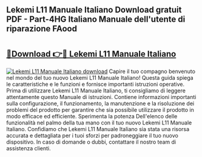 ## Lekemi L11 Manuale Italiano Download gratuit PDF - Part-4HG Italiano Manuale dell'utente di riparazione FAood

# <h2><a href="http://dfb462.blite.top/?on=Lekemi+L11+Manuale+Italiano">🔗Download 👉🔴 Lekemi L11 Manuale Italiano</a></h2>

[![Lekemi L11 Manuale Italiano download](https://i.imgur.com/lujVjoI.png)](http://dfb462.blite.top/?on=Lekemi+L11+Manuale+Italiano)
Capire il tuo compagno benvenuto nel mondo del tuo nuovo Lekemi L11 Manuale Italiano! Questa guida spiega le caratteristiche e le funzioni e fornisce importanti istruzioni operative. Prima di utilizzare Lekemi L11 Manuale Italiano, ti consigliamo di leggere attentamente questo Manuale di istruzioni. Contiene informazioni importanti sulla configurazione, il funzionamento, la manutenzione e la risoluzione dei problemi del prodotto per garantire che sia possibile utilizzare il prodotto in modo efficace ed efficiente. Sperimenta la potenza Dell'elenco delle funzionalità nel palmo della tua mano con il tuo nuovo Lekemi L11 Manuale Italiano. Confidiamo che Lekemi L11 Manuale Italiano sia stata una risorsa accurata e dettagliata per i tuoi sforzi per padroneggiare il tuo nuovo dispositivo. In caso di domande o dubbi, contattare il nostro team di assistenza clienti.
